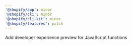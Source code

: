 ```yaml
---
'@shopify/app': minor
'@shopify/cli': minor
'@shopify/cli-kit': minor
'@shopify/features': patch
---
```


Add developer experience preview for JavaScript functions
